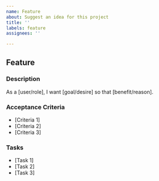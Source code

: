 ```yaml
---
name: Feature
about: Suggest an idea for this project
title: ''
labels: feature
assignees: ''

---
```


## Feature

### Description
As a [user/role], I want [goal/desire] so that [benefit/reason].

### Acceptance Criteria
- [Criteria 1]
- [Criteria 2]
- [Criteria 3]

### Tasks
- [Task 1]
- [Task 2]
- [Task 3]
